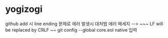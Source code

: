 # yogizogi


github add 시 line ending 문제로 에러 발생시 대처법
에러 메세지 -->  ~~~ LF will be replaced by CRLF ~~
git config --global core.eol native 입력
